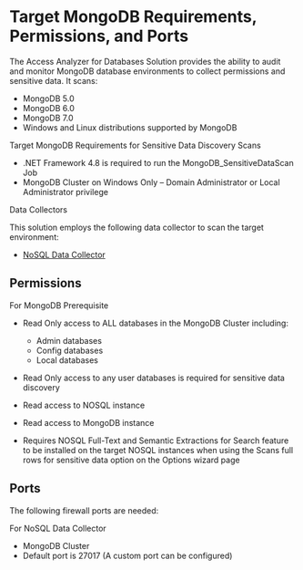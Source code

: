 # Target MongoDB Requirements, Permissions, and Ports

The Access Analyzer for Databases Solution provides the ability to audit and monitor MongoDB database environments to collect permissions and sensitive data. It scans:

- MongoDB 5.0
- MongoDB 6.0
- MongoDB 7.0
- Windows and Linux distributions supported by MongoDB

Target MongoDB Requirements for Sensitive Data Discovery Scans

- .NET Framework 4.8 is required to run the MongoDB\_SensitiveDataScan Job
- MongoDB Cluster on Windows Only – Domain Administrator or Local Administrator privilege

Data Collectors

This solution employs the following data collector to scan the target environment:

- [NoSQL Data Collector](/docs/product_docs/accessanalyzer/accessanalyzer/enterpriseauditor/admin/datacollector/nosql/overview.md)

## Permissions

For MongoDB Prerequisite

- Read Only access to ALL databases in the MongoDB Cluster including:

  - Admin databases
  - Config databases
  - Local databases
- Read Only access to any user databases is required for sensitive data discovery
- Read access to NOSQL instance
- Read access to MongoDB instance
- Requires NOSQL Full-Text and Semantic Extractions for Search feature to be installed on the target NOSQL instances when using the Scans full rows for sensitive data option on the Options wizard page

## Ports

The following firewall ports are needed:

For NoSQL Data Collector

- MongoDB Cluster
- Default port is 27017 (A custom port can be configured)
